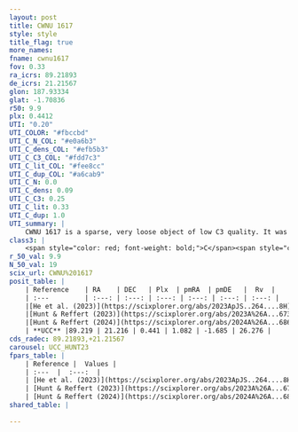```yaml
---
layout: post
title: CWNU 1617
style: style
title_flag: true
more_names: 
fname: cwnu1617
fov: 0.33
ra_icrs: 89.21893
de_icrs: 21.21567
glon: 187.93334
glat: -1.70836
r50: 9.9
plx: 0.4412
UTI: "0.20"
UTI_COLOR: "#fbccbd"
UTI_C_N_COL: "#e0a6b3"
UTI_C_dens_COL: "#efb5b3"
UTI_C_C3_COL: "#fdd7c3"
UTI_C_lit_COL: "#fee8cc"
UTI_C_dup_COL: "#a6cab9"
UTI_C_N: 0.0
UTI_C_dens: 0.09
UTI_C_C3: 0.25
UTI_C_lit: 0.33
UTI_C_dup: 1.0
UTI_summary: |
    CWNU 1617 is a sparse, very loose object of low C3 quality. It was recently reported in the literature.<br><br><span style="color: #99180f; font-weight: bold;">Warning: </span>contains less than 25 stars with <i>P>0.5</i> estimated.
class3: |
    <span style="color: red; font-weight: bold;">C</span><span style="color: red; font-weight: bold;">C</span>
r_50_val: 9.9
N_50_val: 19
scix_url: CWNU%201617
posit_table: |
    | Reference    | RA    | DEC   | Plx  | pmRA  | pmDE   |  Rv  |
    | :---         | :---: | :---: | :---: | :---: | :---: | :---: |
    |[He et al. (2023)](https://scixplorer.org/abs/2023ApJS..264....8H) | 89.148 | 21.332 | 0.458 | 1.108 | -1.718 | -- |
    |[Hunt & Reffert (2023)](https://scixplorer.org/abs/2023A%26A...673A.114H) | 89.25 | 21.265 | 0.444 | 1.065 | -1.659 | -- |
    |[Hunt & Reffert (2024)](https://scixplorer.org/abs/2024A%26A...686A..42H) | 89.25 | 21.265 | 0.444 | 1.065 | -1.659 | -- |
    | **UCC** |89.219 | 21.216 | 0.441 | 1.082 | -1.685 | 26.276 | 
cds_radec: 89.21893,+21.21567
carousel: UCC_HUNT23
fpars_table: |
    | Reference |  Values |
    | :---  |  :---:  |
    | [He et al. (2023)](https://scixplorer.org/abs/2023ApJS..264....8H) | `A0=1.9, m-M=11.5, logAge=7.5` |
    | [Hunt & Reffert (2023)](https://scixplorer.org/abs/2023A%26A...673A.114H) | `AV50=1.293, diffAV50=1.112, MOD50=11.586, logAge50=7.719` |
    | [Hunt & Reffert (2024)](https://scixplorer.org/abs/2024A%26A...686A..42H) | `MassJ=90.0590` |
shared_table: |
    
---
```

